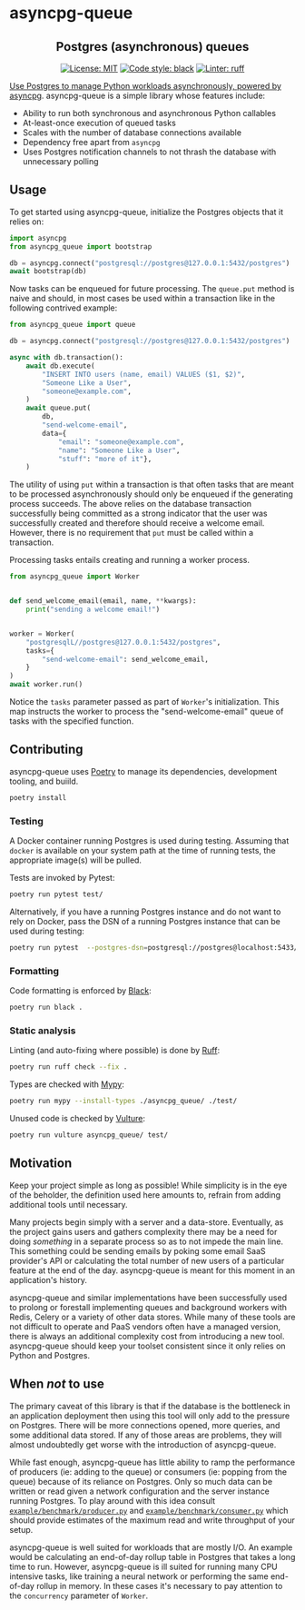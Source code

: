 # asyncpg-queue

<h2 align="center">Postgres (asynchronous) queues</h1>

<p align="center">
<a href="https://github.com/n8sty/asyncpg-queue/blob/main/LICENSE"><img alt="License: MIT" src="https://black.readthedocs.io/en/stable/_static/license.svg"></a>
<a href="https://github.com/psf/black"><img alt="Code style: black" src="https://img.shields.io/badge/code%20style-black-000000.svg"></a>
<a href="https://github.com/charliermarsh/ruff"><img alt="Linter: ruff" src="https://img.shields.io/endpoint?url=https://raw.githubusercontent.com/charliermarsh/ruff/main/assets/badge/v1.json">
</p>

Use Postgres to manage Python workloads asynchronously, powered by [asyncpg](https://github.com/MagicStack/asyncpg). asyncpg-queue is a simple library whose features include: 

* Ability to run both synchronous and asynchronous Python callables
* At-least-once execution of queued tasks
* Scales with the number of database connections available
* Dependency free apart from `asyncpg`
* Uses Postgres notification channels to not thrash the database with unnecessary polling

## Usage

To get started using asyncpg-queue, initialize the Postgres objects that it relies on:

```Python
import asyncpg
from asyncpg_queue import bootstrap

db = asyncpg.connect("postgresql://postgres@127.0.0.1:5432/postgres")
await bootstrap(db)
```

Now tasks can be enqueued for future processing. The `queue.put` method is naive and
should, in most cases be used within a transaction like in the following contrived
example:

```Python
from asyncpg_queue import queue

db = asyncpg.connect("postgresql://postgres@127.0.0.1:5432/postgres")

async with db.transaction():
    await db.execute(
        "INSERT INTO users (name, email) VALUES ($1, $2)",
        "Someone Like a User",
        "someone@example.com",
    )
    await queue.put(
        db,
        "send-welcome-email",
        data={
            "email": "someone@example.com",
            "name": "Someone Like a User",
            "stuff": "more of it"},
    )
```

The utility of using `put` within a transaction is that often tasks that are meant to
be processed asynchronously should only be enqueued if the generating process succeeds.
The above relies on the database transaction successfully being committed as a strong
indicator that the user was successfully created and therefore should receive a welcome
email. However, there is no requirement that `put` must be called within a transaction.

Processing tasks entails creating and running a worker process.

```Python
from asyncpg_queue import Worker


def send_welcome_email(email, name, **kwargs):
    print("sending a welcome email!")


worker = Worker(
    "postgresqlL//postgres@127.0.0.1:5432/postgres",
    tasks={
        "send-welcome-email": send_welcome_email,
    }
)
await worker.run()
```

Notice the `tasks` parameter passed as part of `Worker`'s initialization. This map
instructs the worker to process the "send-welcome-email" queue of tasks with the
specified function.

## Contributing

asyncpg-queue uses [Poetry](https://github.com/python-poetry/poetry) to manage its
dependencies, development tooling, and buiild.

```sh
poetry install
```

### Testing

A Docker container running Postgres is used during testing. Assuming that `docker` is
available on your system path at the time of running tests, the appropriate image(s)
will be pulled.

Tests are invoked by Pytest:

```sh
poetry run pytest test/
```

Alternatively, if you have a running Postgres instance and do not want to rely on
Docker, pass the DSN of a running Postgres instance that can be used during testing:

```sh
poetry run pytest  --postgres-dsn=postgresql://postgres@localhost:5433/postgres test/
```

### Formatting

Code formatting is enforced by [Black](https://github.com/psf/black):

```sh
poetry run black .
```

### Static analysis

Linting (and auto-fixing where possible) is done by [Ruff](https://github.com/charliermarsh/ruff/):
    
```sh
poetry run ruff check --fix .
```
    
Types are checked with [Mypy](https://github.com/python/mypy):

```sh
poetry run mypy --install-types ./asyncpg_queue/ ./test/
```

Unused code is checked by [Vulture](https://github.com/jendrikseipp/vulture):

```sh
poetry run vulture asyncpg_queue/ test/
```

## Motivation

Keep your project simple as long as possible! While simplicity is in the eye of the
beholder, the definition used here amounts to, refrain from adding additional tools
until necessary.

Many projects begin simply with a server and a data-store. Eventually, as the project
gains users and gathers complexity there may be a need for doing _something_ in a
separate process so as to not impede the main line. This something could be sending
emails by poking some email SaaS provider's API or calculating the total number of new
users of a particular feature at the end of the day. asyncpg-queue is meant for this
moment in an application's history.

asyncpg-queue and similar implementations have been successfully used to prolong or
forestall implementing queues and background workers with Redis, Celery or a variety
of other data stores. While many of these tools are not difficult to operate and PaaS
vendors often have a managed version, there is always an additional complexity cost
from introducing a new tool. asyncpg-queue should keep your toolset consistent since
it only relies on Python and Postgres.

## When _not_ to use

The primary caveat of this library is that if the database is the bottleneck in an
application deployment then using this tool will only add to the pressure on Postgres.
There will be more connections opened, more queries, and some additional data stored.
If any of those areas are problems, they will almost undoubtedly get worse with the
introduction of asyncpg-queue.

While fast enough, asyncpg-queue has little ability to ramp the performance of
producers (ie: adding to the queue) or consumers (ie: popping from the queue) because
of its reliance on Postgres. Only so much data can be written or read given a network
configuration and the server instance running Postgres. To play around with this idea
consult [`example/benchmark/producer.py`](example/benchmark/producer.py) and
[`example/benchmark/consumer.py`](example/benchmark/consumer.py) which should provide
estimates of the maximum read and write throughput of your setup.

asyncpg-queue is well suited for workloads that are mostly I/O. An example would be
calculating an end-of-day rollup table in Postgres that takes a long time to run.
However, asyncpg-queue is ill suited for running many CPU intensive tasks, like
training a neural network or performing the same end-of-day rollup in memory. In these
cases it's necessary to pay attention to the `concurrency` parameter of `Worker`.
